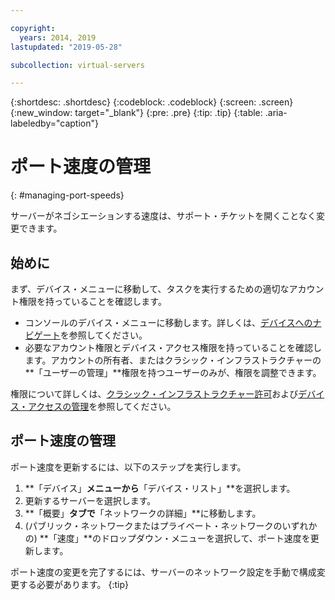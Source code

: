 ```yaml
---

copyright:
  years: 2014, 2019
lastupdated: "2019-05-28"

subcollection: virtual-servers

---
```


{:shortdesc: .shortdesc}
{:codeblock: .codeblock}
{:screen: .screen}
{:new_window: target="_blank"}
{:pre: .pre}
{:tip: .tip}
{:table: .aria-labeledby="caption"}

# ポート速度の管理
{: #managing-port-speeds}

サーバーがネゴシエーションする速度は、サポート・チケットを開くことなく変更できます。

## 始めに
まず、デバイス・メニューに移動して、タスクを実行するための適切なアカウント権限を持っていることを確認します。 

* コンソールのデバイス・メニューに移動します。詳しくは、[デバイスへのナビゲート](/docs/vsi?topic=virtual-servers-navigating-devices)を参照してください。
* 必要なアカウント権限とデバイス・アクセス権限を持っていることを確認します。アカウントの所有者、またはクラシック・インフラストラクチャーの**「ユーザーの管理」**権限を持つユーザーのみが、権限を調整できます。 

権限について詳しくは、[クラシック・インフラストラクチャー許可](/docs/iam?topic=iam-infrapermission#infrapermission)および[デバイス・アクセスの管理](/docs/vsi?topic=virtual-servers-managing-device-access)を参照してください。

## ポート速度の管理
ポート速度を更新するには、以下のステップを実行します。

1. **「デバイス」**メニューから**「デバイス・リスト」**を選択します。
3. 更新するサーバーを選択します。
4. **「概要」**タブで**「ネットワークの詳細」**に移動します。
5. (パブリック・ネットワークまたはプライベート・ネットワークのいずれかの) **「速度」**のドロップダウン・メニューを選択して、ポート速度を更新します。

ポート速度の変更を完了するには、サーバーのネットワーク設定を手動で構成変更する必要があります。
{:tip}
